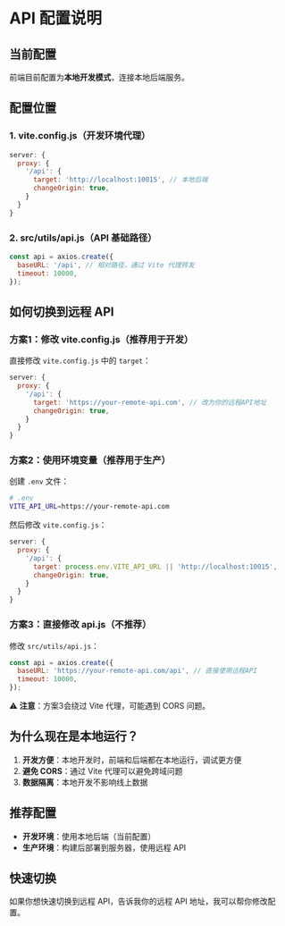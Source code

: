 # API 配置说明

## 当前配置

前端目前配置为**本地开发模式**，连接本地后端服务。

## 配置位置

### 1. vite.config.js（开发环境代理）
```javascript
server: {
  proxy: {
    '/api': {
      target: 'http://localhost:10015', // 本地后端
      changeOrigin: true,
    }
  }
}
```

### 2. src/utils/api.js（API 基础路径）
```javascript
const api = axios.create({
  baseURL: '/api', // 相对路径，通过 Vite 代理转发
  timeout: 10000,
});
```

## 如何切换到远程 API

### 方案1：修改 vite.config.js（推荐用于开发）

直接修改 `vite.config.js` 中的 `target`：

```javascript
server: {
  proxy: {
    '/api': {
      target: 'https://your-remote-api.com', // 改为你的远程API地址
      changeOrigin: true,
    }
  }
}
```

### 方案2：使用环境变量（推荐用于生产）

创建 `.env` 文件：

```bash
# .env
VITE_API_URL=https://your-remote-api.com
```

然后修改 `vite.config.js`：

```javascript
server: {
  proxy: {
    '/api': {
      target: process.env.VITE_API_URL || 'http://localhost:10015',
      changeOrigin: true,
    }
  }
}
```

### 方案3：直接修改 api.js（不推荐）

修改 `src/utils/api.js`：

```javascript
const api = axios.create({
  baseURL: 'https://your-remote-api.com/api', // 直接使用远程API
  timeout: 10000,
});
```

⚠️ **注意**：方案3会绕过 Vite 代理，可能遇到 CORS 问题。

## 为什么现在是本地运行？

1. **开发方便**：本地开发时，前端和后端都在本地运行，调试更方便
2. **避免 CORS**：通过 Vite 代理可以避免跨域问题
3. **数据隔离**：本地开发不影响线上数据

## 推荐配置

- **开发环境**：使用本地后端（当前配置）
- **生产环境**：构建后部署到服务器，使用远程 API

## 快速切换

如果你想快速切换到远程 API，告诉我你的远程 API 地址，我可以帮你修改配置。




